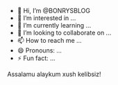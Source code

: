 - 👋 Hi, I’m @BONRYSBLOG
- 👀 I’m interested in ...
- 🌱 I’m currently learning ...
- 💞️ I’m looking to collaborate on ...
- 📫 How to reach me ...
- 😄 Pronouns: ...
- ⚡ Fun fact: ...

<!---
BONRYSBLOG/BONRYSBLOG is a ✨ special ✨ repository because its `README.md` (this file) appears on your GitHub profile.
You can click the Preview link to take a look at your changes.
--->Assalamu alaykum xush kelibsiz! 

